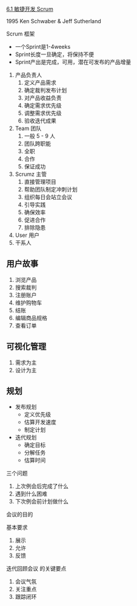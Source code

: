 [6.1 敏捷开发 Scrum](https://www.bilibili.com/video/BV1Q741157ve?p=30)

1995  Ken Schwaber & Jeff Sutherland

Scrum 框架

- 一个Sprint是1-4weeks
- Sprint长度一旦确定，将保持不便
- Sprint产出是完成，可用，潜在可发布的产品增量

1. 产品负责人
   1. 定义产品需求
   2. 确定裁判发布计划
   3. 对产品收益负责
   4. 确定需求优先级
   5. 调整需求优先级
   6. 验收迭代成果
2. Team 团队
   1. 一般 5 - 9  人
   2. 团队跨职能
   3. 全职
   4. 合作
   5. 保证成功
3. Scrumz 主管
   1. 直接管理项目
   2. 帮助团队制定冲刺计划
   3. 组织每日会站立会议
   4. 引导实践
   5. 确保效率
   6. 促进合作
   7. 排除隐患
4. User 用户
5. 干系人

## 用户故事

1. 浏览产品
2. 搜索裁判
3. 注册账户
4.  维护购物车
5.  结账
6.  编辑商品规格
7. 查看订单

## 可视化管理

1. 需求为主
2. 设计为主

## 规划

- 发布规划	
  - 定义优先级
  - 估算开发速度
  - 制定计划
- 迭代规划
  - 确定目标
  - 分解任务
  - 估算时间

三个问题

1. 上次例会后完成了什么
2.  遇到什么困难
3. 下次例会前计划做什么

会议的目的

基本要求

1. 展示
2. 允许
3. 反馈 

迭代回顾会议 的关键要点

1. 会议气氛
2. 关注重点
3. 跟踪闭环